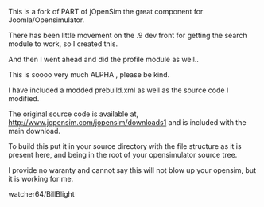 This is a fork of PART of jOpenSim the great component for Joomla/Opensimulator.

There has been little movement on the .9 dev front for getting the search module to work, so I created this.

And then I went ahead and did the profile module as well..

This is soooo very much ALPHA , please be kind.

I have included a modded prebuild.xml as well as the source code I modified.

The original source code is available at, http://www.jopensim.com/jopensim/downloads1
and is included with the main download.

To build this put it in your source directory with the file structure as it is present here, and being in the root of your opensimulator source tree.

I provide no waranty and cannot say this will not blow up your opensim, but it is working for me.

watcher64/BillBlight